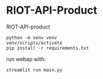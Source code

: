 # RIOT-API-Product
RIOT-API-product

`python -m venv venv`  
`venv/scripts/activate`  
`pip install -r requirements.txt`

run webap with:

`streamlit run main.py`